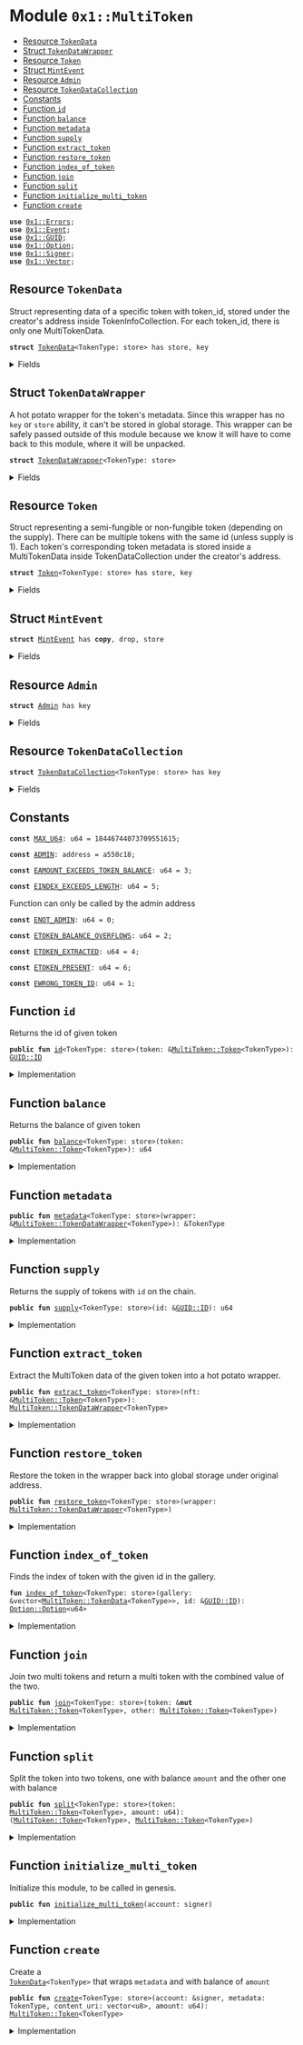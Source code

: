 
<a name="0x1_MultiToken"></a>

# Module `0x1::MultiToken`



-  [Resource `TokenData`](#0x1_MultiToken_TokenData)
-  [Struct `TokenDataWrapper`](#0x1_MultiToken_TokenDataWrapper)
-  [Resource `Token`](#0x1_MultiToken_Token)
-  [Struct `MintEvent`](#0x1_MultiToken_MintEvent)
-  [Resource `Admin`](#0x1_MultiToken_Admin)
-  [Resource `TokenDataCollection`](#0x1_MultiToken_TokenDataCollection)
-  [Constants](#@Constants_0)
-  [Function `id`](#0x1_MultiToken_id)
-  [Function `balance`](#0x1_MultiToken_balance)
-  [Function `metadata`](#0x1_MultiToken_metadata)
-  [Function `supply`](#0x1_MultiToken_supply)
-  [Function `extract_token`](#0x1_MultiToken_extract_token)
-  [Function `restore_token`](#0x1_MultiToken_restore_token)
-  [Function `index_of_token`](#0x1_MultiToken_index_of_token)
-  [Function `join`](#0x1_MultiToken_join)
-  [Function `split`](#0x1_MultiToken_split)
-  [Function `initialize_multi_token`](#0x1_MultiToken_initialize_multi_token)
-  [Function `create`](#0x1_MultiToken_create)


<pre><code><b>use</b> <a href="../../../../../../../experimental/releases/artifacts/current/build/MoveStdlib/docs/Errors.md#0x1_Errors">0x1::Errors</a>;
<b>use</b> <a href="../../../../../../../experimental/releases/artifacts/current/build/MoveStdlib/docs/Event.md#0x1_Event">0x1::Event</a>;
<b>use</b> <a href="../../../../../../../experimental/releases/artifacts/current/build/MoveStdlib/docs/GUID.md#0x1_GUID">0x1::GUID</a>;
<b>use</b> <a href="../../../../../../../experimental/releases/artifacts/current/build/MoveStdlib/docs/Option.md#0x1_Option">0x1::Option</a>;
<b>use</b> <a href="../../../../../../../experimental/releases/artifacts/current/build/MoveStdlib/docs/Signer.md#0x1_Signer">0x1::Signer</a>;
<b>use</b> <a href="../../../../../../../experimental/releases/artifacts/current/build/MoveStdlib/docs/Vector.md#0x1_Vector">0x1::Vector</a>;
</code></pre>



<a name="0x1_MultiToken_TokenData"></a>

## Resource `TokenData`

Struct representing data of a specific token with token_id,
stored under the creator's address inside TokenInfoCollection.
For each token_id, there is only one MultiTokenData.


<pre><code><b>struct</b> <a href="MultiToken.md#0x1_MultiToken_TokenData">TokenData</a>&lt;TokenType: store&gt; has store, key
</code></pre>



<details>
<summary>Fields</summary>


<dl>
<dt>
<code>metadata: <a href="../../../../../../../experimental/releases/artifacts/current/build/MoveStdlib/docs/Option.md#0x1_Option_Option">Option::Option</a>&lt;TokenType&gt;</code>
</dt>
<dd>

</dd>
<dt>
<code>token_id: <a href="../../../../../../../experimental/releases/artifacts/current/build/MoveStdlib/docs/GUID.md#0x1_GUID_GUID">GUID::GUID</a></code>
</dt>
<dd>
 Identifier for the token.
</dd>
<dt>
<code>content_uri: vector&lt;u8&gt;</code>
</dt>
<dd>
 Pointer to where the content and metadata is stored.
</dd>
<dt>
<code>supply: u64</code>
</dt>
<dd>

</dd>
</dl>


</details>

<a name="0x1_MultiToken_TokenDataWrapper"></a>

## Struct `TokenDataWrapper`

A hot potato wrapper for the token's metadata. Since this wrapper has no <code>key</code> or <code>store</code>
ability, it can't be stored in global storage. This wrapper can be safely passed outside
of this module because we know it will have to come back to this module, where
it will be unpacked.


<pre><code><b>struct</b> <a href="MultiToken.md#0x1_MultiToken_TokenDataWrapper">TokenDataWrapper</a>&lt;TokenType: store&gt;
</code></pre>



<details>
<summary>Fields</summary>


<dl>
<dt>
<code>origin: address</code>
</dt>
<dd>

</dd>
<dt>
<code>index: u64</code>
</dt>
<dd>

</dd>
<dt>
<code>metadata: TokenType</code>
</dt>
<dd>

</dd>
</dl>


</details>

<a name="0x1_MultiToken_Token"></a>

## Resource `Token`

Struct representing a semi-fungible or non-fungible token (depending on the supply).
There can be multiple tokens with the same id (unless supply is 1). Each token's
corresponding token metadata is stored inside a MultiTokenData inside TokenDataCollection
under the creator's address.


<pre><code><b>struct</b> <a href="MultiToken.md#0x1_MultiToken_Token">Token</a>&lt;TokenType: store&gt; has store, key
</code></pre>



<details>
<summary>Fields</summary>


<dl>
<dt>
<code>id: <a href="../../../../../../../experimental/releases/artifacts/current/build/MoveStdlib/docs/GUID.md#0x1_GUID_ID">GUID::ID</a></code>
</dt>
<dd>

</dd>
<dt>
<code>balance: u64</code>
</dt>
<dd>

</dd>
</dl>


</details>

<a name="0x1_MultiToken_MintEvent"></a>

## Struct `MintEvent`



<pre><code><b>struct</b> <a href="MultiToken.md#0x1_MultiToken_MintEvent">MintEvent</a> has <b>copy</b>, drop, store
</code></pre>



<details>
<summary>Fields</summary>


<dl>
<dt>
<code>id: <a href="../../../../../../../experimental/releases/artifacts/current/build/MoveStdlib/docs/GUID.md#0x1_GUID_ID">GUID::ID</a></code>
</dt>
<dd>

</dd>
<dt>
<code>creator: address</code>
</dt>
<dd>

</dd>
<dt>
<code>content_uri: vector&lt;u8&gt;</code>
</dt>
<dd>

</dd>
<dt>
<code>amount: u64</code>
</dt>
<dd>

</dd>
</dl>


</details>

<a name="0x1_MultiToken_Admin"></a>

## Resource `Admin`



<pre><code><b>struct</b> <a href="MultiToken.md#0x1_MultiToken_Admin">Admin</a> has key
</code></pre>



<details>
<summary>Fields</summary>


<dl>
<dt>
<code>mint_events: <a href="../../../../../../../experimental/releases/artifacts/current/build/MoveStdlib/docs/Event.md#0x1_Event_EventHandle">Event::EventHandle</a>&lt;<a href="MultiToken.md#0x1_MultiToken_MintEvent">MultiToken::MintEvent</a>&gt;</code>
</dt>
<dd>

</dd>
</dl>


</details>

<a name="0x1_MultiToken_TokenDataCollection"></a>

## Resource `TokenDataCollection`



<pre><code><b>struct</b> <a href="MultiToken.md#0x1_MultiToken_TokenDataCollection">TokenDataCollection</a>&lt;TokenType: store&gt; has key
</code></pre>



<details>
<summary>Fields</summary>


<dl>
<dt>
<code>tokens: vector&lt;<a href="MultiToken.md#0x1_MultiToken_TokenData">MultiToken::TokenData</a>&lt;TokenType&gt;&gt;</code>
</dt>
<dd>

</dd>
</dl>


</details>

<a name="@Constants_0"></a>

## Constants


<a name="0x1_MultiToken_MAX_U64"></a>



<pre><code><b>const</b> <a href="MultiToken.md#0x1_MultiToken_MAX_U64">MAX_U64</a>: u64 = 18446744073709551615;
</code></pre>



<a name="0x1_MultiToken_ADMIN"></a>



<pre><code><b>const</b> <a href="MultiToken.md#0x1_MultiToken_ADMIN">ADMIN</a>: address = a550c18;
</code></pre>



<a name="0x1_MultiToken_EAMOUNT_EXCEEDS_TOKEN_BALANCE"></a>



<pre><code><b>const</b> <a href="MultiToken.md#0x1_MultiToken_EAMOUNT_EXCEEDS_TOKEN_BALANCE">EAMOUNT_EXCEEDS_TOKEN_BALANCE</a>: u64 = 3;
</code></pre>



<a name="0x1_MultiToken_EINDEX_EXCEEDS_LENGTH"></a>



<pre><code><b>const</b> <a href="MultiToken.md#0x1_MultiToken_EINDEX_EXCEEDS_LENGTH">EINDEX_EXCEEDS_LENGTH</a>: u64 = 5;
</code></pre>



<a name="0x1_MultiToken_ENOT_ADMIN"></a>

Function can only be called by the admin address


<pre><code><b>const</b> <a href="MultiToken.md#0x1_MultiToken_ENOT_ADMIN">ENOT_ADMIN</a>: u64 = 0;
</code></pre>



<a name="0x1_MultiToken_ETOKEN_BALANCE_OVERFLOWS"></a>



<pre><code><b>const</b> <a href="MultiToken.md#0x1_MultiToken_ETOKEN_BALANCE_OVERFLOWS">ETOKEN_BALANCE_OVERFLOWS</a>: u64 = 2;
</code></pre>



<a name="0x1_MultiToken_ETOKEN_EXTRACTED"></a>



<pre><code><b>const</b> <a href="MultiToken.md#0x1_MultiToken_ETOKEN_EXTRACTED">ETOKEN_EXTRACTED</a>: u64 = 4;
</code></pre>



<a name="0x1_MultiToken_ETOKEN_PRESENT"></a>



<pre><code><b>const</b> <a href="MultiToken.md#0x1_MultiToken_ETOKEN_PRESENT">ETOKEN_PRESENT</a>: u64 = 6;
</code></pre>



<a name="0x1_MultiToken_EWRONG_TOKEN_ID"></a>



<pre><code><b>const</b> <a href="MultiToken.md#0x1_MultiToken_EWRONG_TOKEN_ID">EWRONG_TOKEN_ID</a>: u64 = 1;
</code></pre>



<a name="0x1_MultiToken_id"></a>

## Function `id`

Returns the id of given token


<pre><code><b>public</b> <b>fun</b> <a href="MultiToken.md#0x1_MultiToken_id">id</a>&lt;TokenType: store&gt;(token: &<a href="MultiToken.md#0x1_MultiToken_Token">MultiToken::Token</a>&lt;TokenType&gt;): <a href="../../../../../../../experimental/releases/artifacts/current/build/MoveStdlib/docs/GUID.md#0x1_GUID_ID">GUID::ID</a>
</code></pre>



<details>
<summary>Implementation</summary>


<pre><code><b>public</b> <b>fun</b> <a href="MultiToken.md#0x1_MultiToken_id">id</a>&lt;TokenType: store&gt;(token: &<a href="MultiToken.md#0x1_MultiToken_Token">Token</a>&lt;TokenType&gt;): <a href="../../../../../../../experimental/releases/artifacts/current/build/MoveStdlib/docs/GUID.md#0x1_GUID_ID">GUID::ID</a> {
    *&token.id
}
</code></pre>



</details>

<a name="0x1_MultiToken_balance"></a>

## Function `balance`

Returns the balance of given token


<pre><code><b>public</b> <b>fun</b> <a href="MultiToken.md#0x1_MultiToken_balance">balance</a>&lt;TokenType: store&gt;(token: &<a href="MultiToken.md#0x1_MultiToken_Token">MultiToken::Token</a>&lt;TokenType&gt;): u64
</code></pre>



<details>
<summary>Implementation</summary>


<pre><code><b>public</b> <b>fun</b> <a href="MultiToken.md#0x1_MultiToken_balance">balance</a>&lt;TokenType: store&gt;(token: &<a href="MultiToken.md#0x1_MultiToken_Token">Token</a>&lt;TokenType&gt;): u64 {
    token.balance
}
</code></pre>



</details>

<a name="0x1_MultiToken_metadata"></a>

## Function `metadata`



<pre><code><b>public</b> <b>fun</b> <a href="MultiToken.md#0x1_MultiToken_metadata">metadata</a>&lt;TokenType: store&gt;(wrapper: &<a href="MultiToken.md#0x1_MultiToken_TokenDataWrapper">MultiToken::TokenDataWrapper</a>&lt;TokenType&gt;): &TokenType
</code></pre>



<details>
<summary>Implementation</summary>


<pre><code><b>public</b> <b>fun</b> <a href="MultiToken.md#0x1_MultiToken_metadata">metadata</a>&lt;TokenType: store&gt;(wrapper: &<a href="MultiToken.md#0x1_MultiToken_TokenDataWrapper">TokenDataWrapper</a>&lt;TokenType&gt;): &TokenType {
    &wrapper.metadata
}
</code></pre>



</details>

<a name="0x1_MultiToken_supply"></a>

## Function `supply`

Returns the supply of tokens with <code>id</code> on the chain.


<pre><code><b>public</b> <b>fun</b> <a href="MultiToken.md#0x1_MultiToken_supply">supply</a>&lt;TokenType: store&gt;(id: &<a href="../../../../../../../experimental/releases/artifacts/current/build/MoveStdlib/docs/GUID.md#0x1_GUID_ID">GUID::ID</a>): u64
</code></pre>



<details>
<summary>Implementation</summary>


<pre><code><b>public</b> <b>fun</b> <a href="MultiToken.md#0x1_MultiToken_supply">supply</a>&lt;TokenType: store&gt;(id: &<a href="../../../../../../../experimental/releases/artifacts/current/build/MoveStdlib/docs/GUID.md#0x1_GUID_ID">GUID::ID</a>): u64 <b>acquires</b> <a href="MultiToken.md#0x1_MultiToken_TokenDataCollection">TokenDataCollection</a> {
    <b>let</b> owner_addr = <a href="../../../../../../../experimental/releases/artifacts/current/build/MoveStdlib/docs/GUID.md#0x1_GUID_id_creator_address">GUID::id_creator_address</a>(id);
    <b>let</b> tokens = &<b>mut</b> borrow_global_mut&lt;<a href="MultiToken.md#0x1_MultiToken_TokenDataCollection">TokenDataCollection</a>&lt;TokenType&gt;&gt;(owner_addr).tokens;
    <b>let</b> index_opt = <a href="MultiToken.md#0x1_MultiToken_index_of_token">index_of_token</a>&lt;TokenType&gt;(tokens, id);
    <b>assert</b>!(<a href="../../../../../../../experimental/releases/artifacts/current/build/MoveStdlib/docs/Option.md#0x1_Option_is_some">Option::is_some</a>(&index_opt), <a href="../../../../../../../experimental/releases/artifacts/current/build/MoveStdlib/docs/Errors.md#0x1_Errors_invalid_argument">Errors::invalid_argument</a>(<a href="MultiToken.md#0x1_MultiToken_EWRONG_TOKEN_ID">EWRONG_TOKEN_ID</a>));
    <b>let</b> index = <a href="../../../../../../../experimental/releases/artifacts/current/build/MoveStdlib/docs/Option.md#0x1_Option_extract">Option::extract</a>(&<b>mut</b> index_opt);
    <a href="../../../../../../../experimental/releases/artifacts/current/build/MoveStdlib/docs/Vector.md#0x1_Vector_borrow">Vector::borrow</a>(tokens, index).supply
}
</code></pre>



</details>

<a name="0x1_MultiToken_extract_token"></a>

## Function `extract_token`

Extract the MultiToken data of the given token into a hot potato wrapper.


<pre><code><b>public</b> <b>fun</b> <a href="MultiToken.md#0x1_MultiToken_extract_token">extract_token</a>&lt;TokenType: store&gt;(nft: &<a href="MultiToken.md#0x1_MultiToken_Token">MultiToken::Token</a>&lt;TokenType&gt;): <a href="MultiToken.md#0x1_MultiToken_TokenDataWrapper">MultiToken::TokenDataWrapper</a>&lt;TokenType&gt;
</code></pre>



<details>
<summary>Implementation</summary>


<pre><code><b>public</b> <b>fun</b> <a href="MultiToken.md#0x1_MultiToken_extract_token">extract_token</a>&lt;TokenType: store&gt;(nft: &<a href="MultiToken.md#0x1_MultiToken_Token">Token</a>&lt;TokenType&gt;): <a href="MultiToken.md#0x1_MultiToken_TokenDataWrapper">TokenDataWrapper</a>&lt;TokenType&gt; <b>acquires</b> <a href="MultiToken.md#0x1_MultiToken_TokenDataCollection">TokenDataCollection</a> {
    <b>let</b> owner_addr = <a href="../../../../../../../experimental/releases/artifacts/current/build/MoveStdlib/docs/GUID.md#0x1_GUID_id_creator_address">GUID::id_creator_address</a>(&nft.id);
    <b>let</b> tokens = &<b>mut</b> borrow_global_mut&lt;<a href="MultiToken.md#0x1_MultiToken_TokenDataCollection">TokenDataCollection</a>&lt;TokenType&gt;&gt;(owner_addr).tokens;
    <b>let</b> index_opt = <a href="MultiToken.md#0x1_MultiToken_index_of_token">index_of_token</a>&lt;TokenType&gt;(tokens, &nft.id);
    <b>assert</b>!(<a href="../../../../../../../experimental/releases/artifacts/current/build/MoveStdlib/docs/Option.md#0x1_Option_is_some">Option::is_some</a>(&index_opt), <a href="../../../../../../../experimental/releases/artifacts/current/build/MoveStdlib/docs/Errors.md#0x1_Errors_invalid_argument">Errors::invalid_argument</a>(<a href="MultiToken.md#0x1_MultiToken_EWRONG_TOKEN_ID">EWRONG_TOKEN_ID</a>));
    <b>let</b> index = <a href="../../../../../../../experimental/releases/artifacts/current/build/MoveStdlib/docs/Option.md#0x1_Option_extract">Option::extract</a>(&<b>mut</b> index_opt);
    <b>let</b> item_opt = &<b>mut</b> <a href="../../../../../../../experimental/releases/artifacts/current/build/MoveStdlib/docs/Vector.md#0x1_Vector_borrow_mut">Vector::borrow_mut</a>(tokens, index).metadata;
    <b>assert</b>!(<a href="../../../../../../../experimental/releases/artifacts/current/build/MoveStdlib/docs/Option.md#0x1_Option_is_some">Option::is_some</a>(item_opt), <a href="../../../../../../../experimental/releases/artifacts/current/build/MoveStdlib/docs/Errors.md#0x1_Errors_invalid_state">Errors::invalid_state</a>(<a href="MultiToken.md#0x1_MultiToken_ETOKEN_EXTRACTED">ETOKEN_EXTRACTED</a>));
    <a href="MultiToken.md#0x1_MultiToken_TokenDataWrapper">TokenDataWrapper</a> { origin: owner_addr, index, metadata: <a href="../../../../../../../experimental/releases/artifacts/current/build/MoveStdlib/docs/Option.md#0x1_Option_extract">Option::extract</a>(item_opt) }
}
</code></pre>



</details>

<a name="0x1_MultiToken_restore_token"></a>

## Function `restore_token`

Restore the token in the wrapper back into global storage under original address.


<pre><code><b>public</b> <b>fun</b> <a href="MultiToken.md#0x1_MultiToken_restore_token">restore_token</a>&lt;TokenType: store&gt;(wrapper: <a href="MultiToken.md#0x1_MultiToken_TokenDataWrapper">MultiToken::TokenDataWrapper</a>&lt;TokenType&gt;)
</code></pre>



<details>
<summary>Implementation</summary>


<pre><code><b>public</b> <b>fun</b> <a href="MultiToken.md#0x1_MultiToken_restore_token">restore_token</a>&lt;TokenType: store&gt;(wrapper: <a href="MultiToken.md#0x1_MultiToken_TokenDataWrapper">TokenDataWrapper</a>&lt;TokenType&gt;) <b>acquires</b> <a href="MultiToken.md#0x1_MultiToken_TokenDataCollection">TokenDataCollection</a> {
    <b>let</b> <a href="MultiToken.md#0x1_MultiToken_TokenDataWrapper">TokenDataWrapper</a> { origin, index, metadata } = wrapper;
    <b>let</b> tokens = &<b>mut</b> borrow_global_mut&lt;<a href="MultiToken.md#0x1_MultiToken_TokenDataCollection">TokenDataCollection</a>&lt;TokenType&gt;&gt;(origin).tokens;
    <b>assert</b>!(<a href="../../../../../../../experimental/releases/artifacts/current/build/MoveStdlib/docs/Vector.md#0x1_Vector_length">Vector::length</a>(tokens) &gt; index, <a href="MultiToken.md#0x1_MultiToken_EINDEX_EXCEEDS_LENGTH">EINDEX_EXCEEDS_LENGTH</a>);
    <b>let</b> item_opt = &<b>mut</b> <a href="../../../../../../../experimental/releases/artifacts/current/build/MoveStdlib/docs/Vector.md#0x1_Vector_borrow_mut">Vector::borrow_mut</a>(tokens, index).metadata;
    <b>assert</b>!(<a href="../../../../../../../experimental/releases/artifacts/current/build/MoveStdlib/docs/Option.md#0x1_Option_is_none">Option::is_none</a>(item_opt), <a href="MultiToken.md#0x1_MultiToken_ETOKEN_PRESENT">ETOKEN_PRESENT</a>);
    <a href="../../../../../../../experimental/releases/artifacts/current/build/MoveStdlib/docs/Option.md#0x1_Option_fill">Option::fill</a>(item_opt, metadata);
}
</code></pre>



</details>

<a name="0x1_MultiToken_index_of_token"></a>

## Function `index_of_token`

Finds the index of token with the given id in the gallery.


<pre><code><b>fun</b> <a href="MultiToken.md#0x1_MultiToken_index_of_token">index_of_token</a>&lt;TokenType: store&gt;(gallery: &vector&lt;<a href="MultiToken.md#0x1_MultiToken_TokenData">MultiToken::TokenData</a>&lt;TokenType&gt;&gt;, id: &<a href="../../../../../../../experimental/releases/artifacts/current/build/MoveStdlib/docs/GUID.md#0x1_GUID_ID">GUID::ID</a>): <a href="../../../../../../../experimental/releases/artifacts/current/build/MoveStdlib/docs/Option.md#0x1_Option_Option">Option::Option</a>&lt;u64&gt;
</code></pre>



<details>
<summary>Implementation</summary>


<pre><code><b>fun</b> <a href="MultiToken.md#0x1_MultiToken_index_of_token">index_of_token</a>&lt;TokenType: store&gt;(gallery: &vector&lt;<a href="MultiToken.md#0x1_MultiToken_TokenData">TokenData</a>&lt;TokenType&gt;&gt;, id: &<a href="../../../../../../../experimental/releases/artifacts/current/build/MoveStdlib/docs/GUID.md#0x1_GUID_ID">GUID::ID</a>): <a href="../../../../../../../experimental/releases/artifacts/current/build/MoveStdlib/docs/Option.md#0x1_Option">Option</a>&lt;u64&gt; {
    <b>let</b> i = 0;
    <b>let</b> len = <a href="../../../../../../../experimental/releases/artifacts/current/build/MoveStdlib/docs/Vector.md#0x1_Vector_length">Vector::length</a>(gallery);
    <b>while</b> (i &lt; len) {
        <b>if</b> (<a href="../../../../../../../experimental/releases/artifacts/current/build/MoveStdlib/docs/GUID.md#0x1_GUID_eq_id">GUID::eq_id</a>(&<a href="../../../../../../../experimental/releases/artifacts/current/build/MoveStdlib/docs/Vector.md#0x1_Vector_borrow">Vector::borrow</a>(gallery, i).token_id, id)) {
            <b>return</b> <a href="../../../../../../../experimental/releases/artifacts/current/build/MoveStdlib/docs/Option.md#0x1_Option_some">Option::some</a>(i)
        };
        i = i + 1;
    };
    <a href="../../../../../../../experimental/releases/artifacts/current/build/MoveStdlib/docs/Option.md#0x1_Option_none">Option::none</a>()
}
</code></pre>



</details>

<a name="0x1_MultiToken_join"></a>

## Function `join`

Join two multi tokens and return a multi token with the combined value of the two.


<pre><code><b>public</b> <b>fun</b> <a href="MultiToken.md#0x1_MultiToken_join">join</a>&lt;TokenType: store&gt;(token: &<b>mut</b> <a href="MultiToken.md#0x1_MultiToken_Token">MultiToken::Token</a>&lt;TokenType&gt;, other: <a href="MultiToken.md#0x1_MultiToken_Token">MultiToken::Token</a>&lt;TokenType&gt;)
</code></pre>



<details>
<summary>Implementation</summary>


<pre><code><b>public</b> <b>fun</b> <a href="MultiToken.md#0x1_MultiToken_join">join</a>&lt;TokenType: store&gt;(token: &<b>mut</b> <a href="MultiToken.md#0x1_MultiToken_Token">Token</a>&lt;TokenType&gt;, other: <a href="MultiToken.md#0x1_MultiToken_Token">Token</a>&lt;TokenType&gt;) {
    <b>let</b> <a href="MultiToken.md#0x1_MultiToken_Token">Token</a> { id, balance } = other;
    <b>assert</b>!(*&token.id == id, <a href="MultiToken.md#0x1_MultiToken_EWRONG_TOKEN_ID">EWRONG_TOKEN_ID</a>);
    <b>assert</b>!(<a href="MultiToken.md#0x1_MultiToken_MAX_U64">MAX_U64</a> - token.balance &gt;= balance, <a href="MultiToken.md#0x1_MultiToken_ETOKEN_BALANCE_OVERFLOWS">ETOKEN_BALANCE_OVERFLOWS</a>);
    token.balance = token.balance + balance
}
</code></pre>



</details>

<a name="0x1_MultiToken_split"></a>

## Function `split`

Split the token into two tokens, one with balance <code>amount</code> and the other one with balance


<pre><code><b>public</b> <b>fun</b> <a href="MultiToken.md#0x1_MultiToken_split">split</a>&lt;TokenType: store&gt;(token: <a href="MultiToken.md#0x1_MultiToken_Token">MultiToken::Token</a>&lt;TokenType&gt;, amount: u64): (<a href="MultiToken.md#0x1_MultiToken_Token">MultiToken::Token</a>&lt;TokenType&gt;, <a href="MultiToken.md#0x1_MultiToken_Token">MultiToken::Token</a>&lt;TokenType&gt;)
</code></pre>



<details>
<summary>Implementation</summary>


<pre><code><b>public</b> <b>fun</b> <a href="MultiToken.md#0x1_MultiToken_split">split</a>&lt;TokenType: store&gt;(token: <a href="MultiToken.md#0x1_MultiToken_Token">Token</a>&lt;TokenType&gt;, amount: u64): (<a href="MultiToken.md#0x1_MultiToken_Token">Token</a>&lt;TokenType&gt;, <a href="MultiToken.md#0x1_MultiToken_Token">Token</a>&lt;TokenType&gt;) {
    <b>assert</b>!(token.balance &gt;= amount, <a href="MultiToken.md#0x1_MultiToken_EAMOUNT_EXCEEDS_TOKEN_BALANCE">EAMOUNT_EXCEEDS_TOKEN_BALANCE</a>);
    token.balance = token.balance - amount;
    <b>let</b> id = *&token.id;
    (token,
    <a href="MultiToken.md#0x1_MultiToken_Token">Token</a> {
        id,
        balance: amount
    } )
}
</code></pre>



</details>

<a name="0x1_MultiToken_initialize_multi_token"></a>

## Function `initialize_multi_token`

Initialize this module, to be called in genesis.


<pre><code><b>public</b> <b>fun</b> <a href="MultiToken.md#0x1_MultiToken_initialize_multi_token">initialize_multi_token</a>(account: signer)
</code></pre>



<details>
<summary>Implementation</summary>


<pre><code><b>public</b> <b>fun</b> <a href="MultiToken.md#0x1_MultiToken_initialize_multi_token">initialize_multi_token</a>(account: signer) {
    <b>assert</b>!(<a href="../../../../../../../experimental/releases/artifacts/current/build/MoveStdlib/docs/Signer.md#0x1_Signer_address_of">Signer::address_of</a>(&account) == <a href="MultiToken.md#0x1_MultiToken_ADMIN">ADMIN</a>, <a href="MultiToken.md#0x1_MultiToken_ENOT_ADMIN">ENOT_ADMIN</a>);
    move_to(&account, <a href="MultiToken.md#0x1_MultiToken_Admin">Admin</a> {
        mint_events: <a href="../../../../../../../experimental/releases/artifacts/current/build/MoveStdlib/docs/Event.md#0x1_Event_new_event_handle">Event::new_event_handle</a>&lt;<a href="MultiToken.md#0x1_MultiToken_MintEvent">MintEvent</a>&gt;(&account),
    })
}
</code></pre>



</details>

<a name="0x1_MultiToken_create"></a>

## Function `create`

Create a<code> <a href="MultiToken.md#0x1_MultiToken_TokenData">TokenData</a>&lt;TokenType&gt;</code> that wraps <code>metadata</code> and with balance of <code>amount</code>


<pre><code><b>public</b> <b>fun</b> <a href="MultiToken.md#0x1_MultiToken_create">create</a>&lt;TokenType: store&gt;(account: &signer, metadata: TokenType, content_uri: vector&lt;u8&gt;, amount: u64): <a href="MultiToken.md#0x1_MultiToken_Token">MultiToken::Token</a>&lt;TokenType&gt;
</code></pre>



<details>
<summary>Implementation</summary>


<pre><code><b>public</b> <b>fun</b> <a href="MultiToken.md#0x1_MultiToken_create">create</a>&lt;TokenType: store&gt;(
    account: &signer, metadata: TokenType, content_uri: vector&lt;u8&gt;, amount: u64
): <a href="MultiToken.md#0x1_MultiToken_Token">Token</a>&lt;TokenType&gt; <b>acquires</b> <a href="MultiToken.md#0x1_MultiToken_Admin">Admin</a>, <a href="MultiToken.md#0x1_MultiToken_TokenDataCollection">TokenDataCollection</a> {
    <b>let</b> guid = <a href="../../../../../../../experimental/releases/artifacts/current/build/MoveStdlib/docs/GUID.md#0x1_GUID_create">GUID::create</a>(account);
    <a href="../../../../../../../experimental/releases/artifacts/current/build/MoveStdlib/docs/Event.md#0x1_Event_emit_event">Event::emit_event</a>(
        &<b>mut</b> borrow_global_mut&lt;<a href="MultiToken.md#0x1_MultiToken_Admin">Admin</a>&gt;(<a href="MultiToken.md#0x1_MultiToken_ADMIN">ADMIN</a>).mint_events,
        <a href="MultiToken.md#0x1_MultiToken_MintEvent">MintEvent</a> {
            id: <a href="../../../../../../../experimental/releases/artifacts/current/build/MoveStdlib/docs/GUID.md#0x1_GUID_id">GUID::id</a>(&guid),
            creator: <a href="../../../../../../../experimental/releases/artifacts/current/build/MoveStdlib/docs/Signer.md#0x1_Signer_address_of">Signer::address_of</a>(account),
            content_uri: <b>copy</b> content_uri,
            amount,
        }
    );
    <b>let</b> id = <a href="../../../../../../../experimental/releases/artifacts/current/build/MoveStdlib/docs/GUID.md#0x1_GUID_id">GUID::id</a>(&guid);
    <b>if</b> (!<b>exists</b>&lt;<a href="MultiToken.md#0x1_MultiToken_TokenDataCollection">TokenDataCollection</a>&lt;TokenType&gt;&gt;(<a href="../../../../../../../experimental/releases/artifacts/current/build/MoveStdlib/docs/Signer.md#0x1_Signer_address_of">Signer::address_of</a>(account))) {
        move_to(account, <a href="MultiToken.md#0x1_MultiToken_TokenDataCollection">TokenDataCollection</a> { tokens: <a href="../../../../../../../experimental/releases/artifacts/current/build/MoveStdlib/docs/Vector.md#0x1_Vector_empty">Vector::empty</a>&lt;<a href="MultiToken.md#0x1_MultiToken_TokenData">TokenData</a>&lt;TokenType&gt;&gt;() });
    };
    <b>let</b> token_data_collection = &<b>mut</b> borrow_global_mut&lt;<a href="MultiToken.md#0x1_MultiToken_TokenDataCollection">TokenDataCollection</a>&lt;TokenType&gt;&gt;(<a href="../../../../../../../experimental/releases/artifacts/current/build/MoveStdlib/docs/Signer.md#0x1_Signer_address_of">Signer::address_of</a>(account)).tokens;
    <a href="../../../../../../../experimental/releases/artifacts/current/build/MoveStdlib/docs/Vector.md#0x1_Vector_push_back">Vector::push_back</a>(
        token_data_collection,
        <a href="MultiToken.md#0x1_MultiToken_TokenData">TokenData</a> { metadata: <a href="../../../../../../../experimental/releases/artifacts/current/build/MoveStdlib/docs/Option.md#0x1_Option_some">Option::some</a>(metadata), token_id: guid, content_uri, supply: amount }
    );
    <a href="MultiToken.md#0x1_MultiToken_Token">Token</a> { id, balance: amount }
}
</code></pre>



</details>
